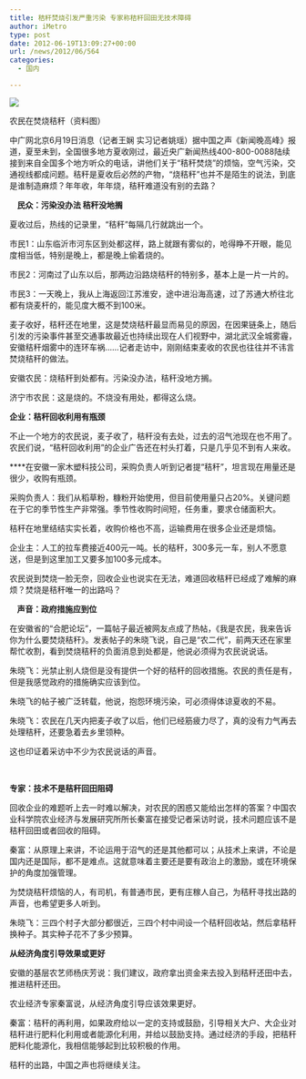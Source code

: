 ```yaml
---
title: 秸秆焚烧引发严重污染 专家称秸秆回田无技术障碍
author: iMetro
type: post
date: 2012-06-19T13:09:27+00:00
url: /news/2012/06/564
categories:
  - 国内

---
```

![][1]

农民在焚烧秸秆（资料图）

中广网北京6月19日消息（记者王娴 实习记者姚瑶）据中国之声《新闻晚高峰》报道，夏至未到，全国很多地方夏收刚过，最近央广新闻热线400-800-0088陆续接到来自全国多个地方听众的电话，讲他们关于“秸秆焚烧”的烦恼，空气污染，交通视线都成问题。秸秆是夏收后必然的产物，“烧秸秆”也并不是陌生的说法，到底是谁制造麻烦？年年收，年年烧，秸秆难道没有别的去路？

**&#160;&#160;&#160; 民众：污染没办法 秸秆没地搁**

夏收过后，热线的记录里，“秸秆”每隔几行就跳出一个。

市民1：山东临沂市河东区到处都这样，路上就跟有雾似的，呛得睁不开眼，能见度相当低，特别是晚上，都是晚上偷着烧的。

市民2：河南过了山东以后，那两边沿路烧秸秆的特别多，基本上是一片一片的。

市民3：一天晚上，我从上海返回江苏淮安，途中进沿海高速，过了苏通大桥往北都有烧麦杆的，能见度大概不到100米。

麦子收好，秸秆还在地里，这是焚烧秸秆最显而易见的原因，在因果链条上，随后引发的污染事件甚至交通事故最近也持续出现在人们视野中，湖北武汉全城雾霾，安徽秸秆烟雾中的连环车祸……记者走访中，刚刚结束麦收的农民也往往并不讳言焚烧秸秆的做法。

安徽农民：烧秸秆到处都有。污染没办法，秸秆没地方搁。

济宁市农民：这是烧的。不烧没有用处，都得这么烧。

**企业：秸秆回收利用有瓶颈**

不止一个地方的农民说，麦子收了，秸秆没有去处，过去的沼气池现在也不用了。农民们说，“秸秆回收利用”的企业广告还在村头打着，只是几乎见不到有人来收。

****在安徽一家木塑科技公司，采购负责人听到记者提“秸秆”，坦言现在用量还是很少，收购有瓶颈。

采购负责人：我们从稻草粉，糠粉开始使用，但目前使用量只占20%。关键问题在于它的季节性生产非常强。季节性收购时间短，任务重，要求仓储面积大。

秸秆在地里结结实实长着，收购价格也不高，运输费用在很多企业还是烦恼。

企业主：人工的拉车费接近400元一吨。长的秸秆，300多元一车，别人不愿意送，但是到这里加工又要多加100多元成本。

农民说到焚烧一脸无奈，回收企业也说实在无法，难道回收秸秆已经成了难解的麻烦？焚烧是秸秆唯一的出路吗？

**&#160;&#160;&#160; 声音：政府措施应到位**

在安徽省的“合肥论坛”，一篇帖子最近被网友点成了热帖，《我是农民，我来告诉你为什么要焚烧秸秆》。发表帖子的朱晓飞说，自己是“农二代”，前两天还在家里帮忙收割，看到焚烧秸秆的负面消息到处都是，他说必须得为农民说说话。

朱晓飞：光禁止别人烧但是没有提供一个好的秸秆的回收措施。农民的责任是有，但是我感觉政府的措施确实应该到位。

朱晓飞的帖子被广泛转载，他说，抱怨环境污染，可必须得体谅夏收的不易。

朱晓飞：农民在几天内把麦子收了以后，他们已经筋疲力尽了，真的没有力气再去处理秸秆，还要急着去乡里领种。

这也印证着采访中不少为农民说话的声音。

&#160;

**专家：技术不是秸秆回田阻碍**

回收企业的难题听上去一时难以解决，对农民的困惑又能给出怎样的答案？中国农业科学院农业经济与发展研究所所长秦富在接受记者采访时说，技术问题应该不是秸秆回田或者回收的阻碍。

秦富：从原理上来讲，不论运用于沼气的还是其他都可以；从技术上来讲，不论是国内还是国际，都不是难点。这就意味着主要还是要有政治上的激励，或在环境保护的角度加强管理。

为焚烧秸秆烦恼的人，有司机，有普通市民，更有庄稼人自己，为秸秆寻找出路的声音，也希望更多人听到。

朱晓飞：三四个村子大部分都很近，三四个村中间设一个秸秆回收站，然后拿秸秆换种子。其实种子花不了多少预算。

**从经济角度引导效果或更好**

安徽的基层农艺师杨庆芳说：我们建议，政府拿出资金来去投入到秸秆还田中去，推进秸秆还田。

农业经济专家秦富说，从经济角度引导应该效果更好。

秦富：秸秆的再利用，如果政府给以一定的支持或鼓励，引导相关大户、大企业对秸秆进行肥料化利用或者能源化利用，并给以鼓励支持。通过经济的手段，把秸秆肥料化能源化，我相信能够起到比较积极的作用。

秸秆的出路，中国之声也将继续关注。

 [1]: http://china.cnr.cn/xwwgf/201206/W020120619651474558305.jpg